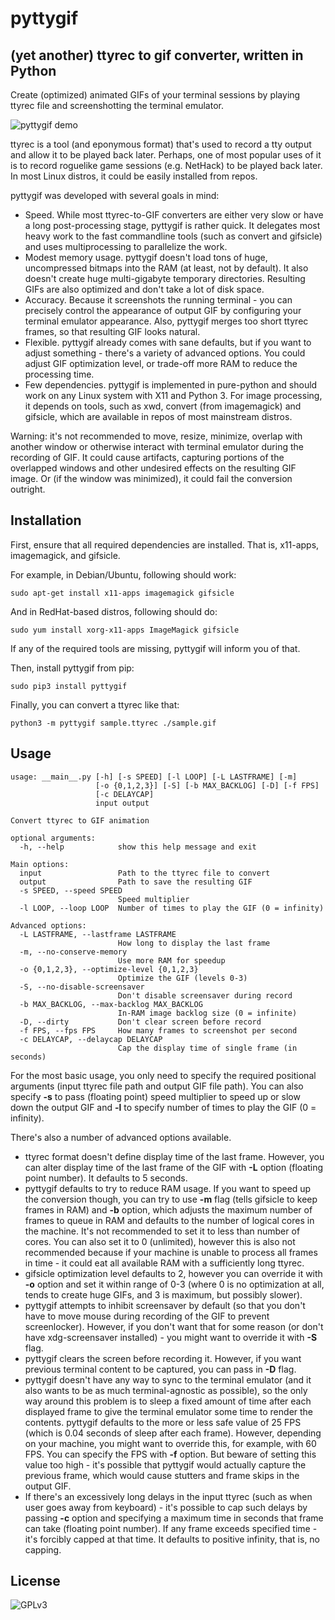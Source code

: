 # pyttygif

## (yet another) ttyrec to gif converter, written in Python

Create (optimized) animated GIFs of your terminal sessions by playing ttyrec file and screenshotting the terminal emulator.

![pyttygif demo](https://github.com/tmp6154/pyttygif/blob/master/img/demo.gif?raw=true "pyttygif demo")

ttyrec is a tool (and eponymous format) that's used to record a tty output and allow it to be played back later. Perhaps, one of most popular uses of it is to record roguelike game sessions (e.g. NetHack) to be played back later. In most Linux distros, it could be easily installed from repos.

pyttygif was developed with several goals in mind:

* Speed. While most ttyrec-to-GIF converters are either very slow or have a long post-processing stage, pyttygif is rather quick. It delegates most heavy work to the fast commandline tools (such as convert and gifsicle) and uses multiprocessing to parallelize the work.
* Modest memory usage. pyttygif doesn't load tons of huge, uncompressed bitmaps into the RAM (at least, not by default). It also doesn't create huge multi-gigabyte temporary directories. Resulting GIFs are also optimized and don't take a lot of disk space.
* Accuracy. Because it screenshots the running terminal - you can precisely control the appearance of output GIF by configuring your terminal emulator appearance. Also, pyttygif merges too short ttyrec frames, so that resulting GIF looks natural.
* Flexible. pyttygif already comes with sane defaults, but if you want to adjust something - there's a variety of advanced options. You could adjust GIF optimization level, or trade-off more RAM to reduce the processing time.
* Few dependencies. pyttygif is implemented in pure-python and should work on any Linux system with X11 and Python 3. For image processing, it depends on tools, such as xwd, convert (from imagemagick) and gifsicle, which are available in repos of most mainstream distros.

Warning: it's not recommended to move, resize, minimize, overlap with another window or otherwise interact with terminal emulator during the recording of GIF. It could cause artifacts, capturing portions of the overlapped windows and other undesired effects on the resulting GIF image. Or (if the window was minimized), it could fail the conversion outright.

## Installation

First, ensure that all required dependencies are installed. That is, x11-apps, imagemagick, and gifsicle.

For example, in Debian/Ubuntu, following should work:

    sudo apt-get install x11-apps imagemagick gifsicle

And in RedHat-based distros, following should do:

    sudo yum install xorg-x11-apps ImageMagick gifsicle

If any of the required tools are missing, pyttygif will inform you of that.

Then, install pyttygif from pip:

    sudo pip3 install pyttygif

Finally, you can convert a ttyrec like that:

    python3 -m pyttygif sample.ttyrec ./sample.gif

## Usage

    usage: __main__.py [-h] [-s SPEED] [-l LOOP] [-L LASTFRAME] [-m]
                       [-o {0,1,2,3}] [-S] [-b MAX_BACKLOG] [-D] [-f FPS]
                       [-c DELAYCAP]
                       input output
    
    Convert ttyrec to GIF animation
    
    optional arguments:
      -h, --help            show this help message and exit
    
    Main options:
      input                 Path to the ttyrec file to convert
      output                Path to save the resulting GIF
      -s SPEED, --speed SPEED
                            Speed multiplier
      -l LOOP, --loop LOOP  Number of times to play the GIF (0 = infinity)
    
    Advanced options:
      -L LASTFRAME, --lastframe LASTFRAME
                            How long to display the last frame
      -m, --no-conserve-memory
                            Use more RAM for speedup
      -o {0,1,2,3}, --optimize-level {0,1,2,3}
                            Optimize the GIF (levels 0-3)
      -S, --no-disable-screensaver
                            Don't disable screensaver during record
      -b MAX_BACKLOG, --max-backlog MAX_BACKLOG
                            In-RAM image backlog size (0 = infinite)
      -D, --dirty           Don't clear screen before record
      -f FPS, --fps FPS     How many frames to screenshot per second
      -c DELAYCAP, --delaycap DELAYCAP
                            Cap the display time of single frame (in seconds)

For the most basic usage, you only need to specify the required positional arguments (input ttyrec file path and output GIF file path). You can also specify **-s** to pass (floating point) speed multiplier to speed up or slow down the output GIF and **-l** to specify number of times to play the GIF (0 = infinity).

There's also a number of advanced options available.

* ttyrec format doesn't define display time of the last frame. However, you can alter display time of the last frame of the GIF with **-L** option (floating point number). It defaults to 5 seconds.
* pyttygif defaults to try to reduce RAM usage. If you want to speed up the conversion though, you can try to use **-m** flag (tells gifsicle to keep frames in RAM) and **-b** option, which adjusts the maximum number of frames to queue in RAM and defaults to the number of logical cores in the machine. It's not recommended to set it to less than number of cores. You can also set it to 0 (unlimited), however this is also not recommended because if your machine is unable to process all frames in time - it could eat all available RAM with a sufficiently long ttyrec.
* gifsicle optimization level defaults to 2, however you can override it with **-o** option and set it within range of 0-3 (where 0 is no optimization at all, tends to create huge GIFs, and 3 is maximum, but possibly slower).
* pyttygif attempts to inhibit screensaver by default (so that you don't have to move mouse during recording of the GIF to prevent screenlocker). However, if you don't want that for some reason (or don't have xdg-screensaver installed) - you might want to override it with **-S** flag.
* pyttygif clears the screen before recording it. However, if you want previous terminal content to be captured, you can pass in **-D** flag.
* pyttygif doesn't have any way to sync to the terminal emulator (and it also wants to be as much terminal-agnostic as possible), so the only way around this problem is to sleep a fixed amount of time after each displayed frame to give the terminal emulator some time to render the contents. pyttygif defaults to the more or less safe value of 25 FPS (which is 0.04 seconds of sleep after each frame). However, depending on your machine, you might want to override this, for example, with 60 FPS. You can specify the FPS with **-f** option. But beware of setting this value too high - it's possible that pyttygif would actually capture the previous frame, which would cause stutters and frame skips in the output GIF.
* If there's an excessively long delays in the input ttyrec (such as when user goes away from keyboard) - it's possible to cap such delays by passing **-c** option and specifying a maximum time in seconds that frame can take (floating point number). If any frame exceeds specified time - it's forcibly capped at that time. It defaults to positive infinity, that is, no capping.

## License

![GPLv3](https://github.com/tmp6154/pyttygif/blob/master/img/gplv3.png?raw=true "GPLv3")
